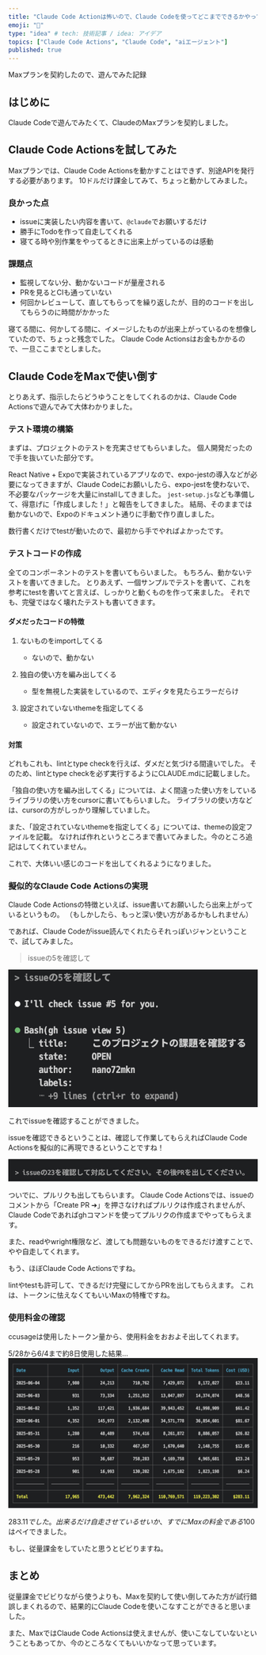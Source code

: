 ```yaml
---
title: "Claude Code Actionは怖いので、Claude Codeを使ってどこまでできるかやってみた"
emoji: "💸"
type: "idea" # tech: 技術記事 / idea: アイデア
topics: ["Claude Code Actions", "Claude Code", "aiエージェント"]
published: true
---
```


Maxプランを契約したので、遊んでみた記録

## はじめに
Claude Codeで遊んでみたくて、ClaudeのMaxプランを契約しました。

## Claude Code Actionsを試してみた
Maxプランでは、Claude Code Actionsを動かすことはできず、別途APIを発行する必要があります。
10ドルだけ課金してみて、ちょっと動かしてみました。

### 良かった点
- issueに実装したい内容を書いて、`@claude`でお願いするだけ
- 勝手にTodoを作って自走してくれる
- 寝てる時や別作業をやってるときに出来上がっているのは感動

### 課題点
- 監視してない分、動かないコードが量産される
- PRを見るとCIも通っていない
- 何回かレビューして、直してもらってを繰り返したが、目的のコードを出してもらうのに時間がかかった

寝てる間に、何かしてる間に、イメージしたものが出来上がっているのを想像していたので、ちょっと残念でした。
Claude Code Actionsはお金もかかるので、一旦ここまでとしました。

## Claude CodeをMaxで使い倒す
とりあえず、指示したらどうゆうことをしてくれるのかは、Claude Code Actionsで遊んでみて大体わかりました。

### テスト環境の構築
まずは、プロジェクトのテストを充実させてもらいました。
個人開発だったので手を抜いていた部分です。

React Native + Expoで実装されているアプリなので、expo-jestの導入などが必要になってきますが、Claude Codeにお願いしたら、expo-jestを使わないで、不必要なパッケージを大量にinstallしてきました。
`jest-setup.js`なども準備して、得意げに「作成しました！」と報告をしてきました。
結局、そのままでは動かないので、Expoのドキュメント通りに手動で作り直しました。

数行書くだけでtestが動いたので、最初から手でやればよかったです。

### テストコードの作成
全てのコンポーネントのテストを書いてもらいました。
もちろん、動かないテストを書いてきました。
とりあえず、一個サンプルでテストを書いて、これを参考にtestを書いてと言えば、しっかりと動くものを作って来ました。
それでも、完璧ではなく壊れたテストも書いてきます。

#### ダメだったコードの特徴
1. ないものをimportしてくる
   - ないので、動かない

2. 独自の使い方を編み出してくる
   - 型を無視した実装をしているので、エディタを見たらエラーだらけ

3. 設定されていないthemeを指定してくる
   - 設定されていないので、エラーが出て動かない

#### 対策
どれもこれも、lintとtype checkを行えば、ダメだと気づける間違いでした。
そのため、lintとtype checkを必ず実行するようにCLAUDE.mdに記載しました。

「独自の使い方を編み出してくる」については、よく間違った使い方をしているライブラリの使い方をcursorに書いてもらいました。
ライブラリの使い方などは、cursorの方がしっかり理解していました。

また、「設定されていないthemeを指定してくる」については、themeの設定ファイルを記載。
なければ作れというところまで書いてみました。今のところ追記はしてくれていません。

これで、大体いい感じのコードを出してくれるようになりました。

### 擬似的なClaude Code Actionsの実現
Claude Code Actionsの特徴といえば、issue書いてお願いしたら出来上がっているというもの。
（もしかしたら、もっと深い使い方があるかもしれません）

であれば、Claude Codeがissue読んでくれたらそれっぽいジャンということで、試してみました。

> issueの5を確認して

![](/images/bbfc17925d69a4/2025-06-04-18-52-12.png)

これでissueを確認することができました。

issueを確認できるということは、確認して作業してもらえればClaude Code Actionsを擬似的に再現できるということですね！

![](/images/bbfc17925d69a4/2025-06-04-18-57-50.png)

ついでに、プルリクも出してもらいます。
Claude Code Actionsでは、issueのコメントから「Create PR ➔」を押さなければプルリクは作成されませんが、Claude Codeであればghコマンドを使ってプルリクの作成までやってもらえます。

また、readやwright権限など、渡しても問題ないものをできるだけ渡すことで、やや自走してくれます。

もう、ほぼClaude Code Actionsですね。

lintやtestも許可して、できるだけ完璧にしてからPRを出してもらえます。
これは、トークンに怯えなくてもいいMaxの特権ですね。

### 使用料金の確認
ccusageは使用したトークン量から、使用料金をおおよそ出してくれます。

5/28から6/4まで約8日使用した結果...
![](/images/bbfc17925d69a4/2025-06-04-19-05-11.png)

$283.11でした。
出来るだけ自走させているせいか、すでにMaxの料金である$100はペイできました。

もし、従量課金をしていたと思うとビビりますね。

## まとめ
従量課金でビビりながら使うよりも、Maxを契約して使い倒してみた方が試行錯誤しまくれるので、結果的にClaude Codeを使いこなすことができると思いました。

また、MaxではClaude Code Actionsは使えませんが、使いこなしていないということもあってか、今のところなくてもいいかなって思っています。

